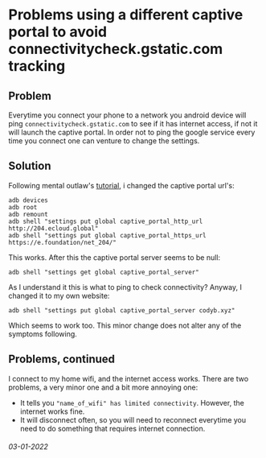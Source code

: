 # Problems using a different captive portal to avoid connectivitycheck.gstatic.com tracking

## Problem

Everytime you connect your phone to a network you android device will ping `connectivitycheck.gstatic.com` to see if it has internet access, if not it will launch the captive portal.
In order not to ping the google service every time you connect one can venture to change the settings.

## Solution

Following mental outlaw's [tutorial](https://www.youtube.com/watch?v=E1U5qoiR1fM), i changed the captive portal url's:
```
adb devices
adb root
adb remount
adb shell "settings put global captive_portal_http_url http://204.ecloud.global"
adb shell "settings put global captive_portal_https_url https://e.foundation/net_204/"
```
This works.
After this the captive portal server seems to be null:
```
adb shell "settings get global captive_portal_server"
```
As I understand it this is what to ping to check connectivity?
Anyway, I changed it to my own website:
```
adb shell "settings put global captive_portal_server codyb.xyz"
```
Which seems to work too.
This minor change does not alter any of the symptoms following.

## Problems, continued

I connect to my home wifi, and the internet access works.
There are two problems, a very minor one and a bit more annoying one:
- It tells you `"name_of_wifi" has limited connectivity`. However, the internet works fine.
- It will disconnect often, so you will need to reconnect everytime you need to do something that requires internet connection.

###### 03-01-2022
